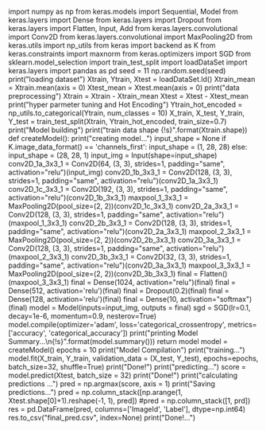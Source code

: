 import numpy as np
from keras.models import Sequential, Model
from keras.layers import Dense
from keras.layers import Dropout
from keras.layers import Flatten, Input, Add
from keras.layers.convolutional import Conv2D
from keras.layers.convolutional import MaxPooling2D
from keras.utils import np_utils
from keras import backend as K
from keras.constraints import maxnorm
from keras.optimizers import SGD
from sklearn.model_selection import train_test_split
import loadDataSet
import keras.layers
import pandas as pd
seed = 11
np.random.seed(seed)
print("loading dataset")
Xtrain, Ytrain, Xtest = loadDataSet.ld()
Xtrain_mean = Xtrain.mean(axis = 0)
Xtest_mean = Xtest.mean(axis = 0)
print("data preprocessing")
Xtrain = Xtrain - Xtrain_mean
Xtest = Xtest - Xtest_mean
print("hyper parmeter tuning and Hot Encoding")
Ytrain_hot_encoded = np_utils.to_categorical(Ytrain, num_classes = 10)
X_train, X_test, Y_train, Y_test = train_test_split(Xtrain, Ytrain_hot_encoded, train_size=0.7)
print("Model building")
print("train data shape {!s}".format(Xtrain.shape))
def createModel():
	print("creating model...")
	input_shape = None
	if K.image_data_format() == 'channels_first':
		input_shape = (1, 28, 28)
	else:
		input_shape = (28, 28, 1)
	input_img = Input(shape=input_shape)
	conv2D_1a_3x3_1 = Conv2D(64, (3, 3), strides=1, padding="same", activation="relu")(input_img)
	conv2D_1b_3x3_1 = Conv2D(128, (3, 3), strides=1, padding="same", activation="relu")(conv2D_1a_3x3_1)
	conv2D_1c_3x3_1 = Conv2D(192, (3, 3), strides=1, padding="same", activation="relu")(conv2D_1b_3x3_1)
	maxpool_1_3x3_1 = MaxPooling2D(pool_size=(2, 2))(conv2D_1c_3x3_1)
	conv2D_2a_3x3_1 = Conv2D(128, (3, 3), strides=1, padding="same", activation="relu")(maxpool_1_3x3_1)
	conv2D_2b_3x3_1 = Conv2D(128, (3, 3), strides=1, padding="same", activation="relu")(conv2D_2a_3x3_1)
	maxpool_2_3x3_1 = MaxPooling2D(pool_size=(2, 2))(conv2D_2b_3x3_1)
	conv2D_3a_3x3_1 = Conv2D(128, (3, 3), strides=1, padding="same", activation="relu")(maxpool_2_3x3_1)
	conv2D_3b_3x3_1 = Conv2D(32, (3, 3), strides=1, padding="same", activation="relu")(conv2D_3a_3x3_1)
	maxpool_3_3x3_1 = MaxPooling2D(pool_size=(2, 2))(conv2D_3b_3x3_1)
	final = Flatten()(maxpool_3_3x3_1)
	final = Dense(1024, activation="relu")(final)
	final = Dense(512, activation='relu')(final)
	final = Dropout(0.2)(final) 
	final = Dense(128, activation='relu')(final)
	final = Dense(10, activation="softmax")(final)
	model = Model(inputs=input_img, outputs = final)
	sgd = SGD(lr=0.1, decay=1e-6, momentum=0.9, nesterov=True)
	model.compile(optimizer='adam', loss='categorical_crossentropy', metrics=['accuracy', 'categorical_accuracy'])
	print("printing Model Summary...\n{!s}".format(model.summary()))
	return model
model = createModel()
epochs = 10
print("Model Compilation")
print("training...")
model.fit(X_train, Y_train, validation_data = (X_test, Y_test), epochs=epochs, batch_size=32, shuffle=True)
print("Done!")
print("predicting...")
score = model.predict(Xtest, batch_size = 32)
print("Done!")
print("calculating predictions ...")
pred = np.argmax(score, axis = 1)
print("Saving predictions...")
pred = np.column_stack([np.arange(1, Xtest.shape[0]+1).reshape(-1, 1), pred])
#pred = np.column_stack([1, prd])
res = pd.DataFrame(pred, columns=['ImageId', 'Label'], dtype=np.int64)
res.to_csv("final_pred.csv", index=None)
print("Done!...")
